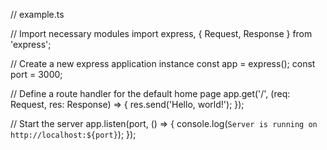 // example.ts

// Import necessary modules
import express, { Request, Response } from 'express';

// Create a new express application instance
const app = express();
const port = 3000;

// Define a route handler for the default home page
app.get('/', (req: Request, res: Response) => {
  res.send('Hello, world!');
});

// Start the server
app.listen(port, () => {
  console.log(`Server is running on http://localhost:${port}`);
});
